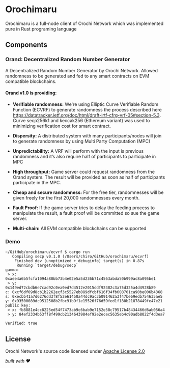 # Orochimaru

Orochimaru is a full-node client of Orochi Network which was implemented pure in Rust programing language

## Components

### Orand: Decentralized Random Number Generator

A Decentralized Random Number Generator by Orochi Network. Allowed randomness to be generated and fed to any smart contracts on EVM compatible blockchains.

#### Orand v1.0 is providing:

- **Verifiable randomness:** We're using Elliptic Curve Verifiable Random Function (ECVRF) to generate randomness the process described here https://datatracker.ietf.org/doc/html/draft-irtf-cfrg-vrf-05#section-5.3. Curve secp256k1 and keccak256 (Ethereum variant) was used to minimizing verification cost for smart contract.

- **Dispersity:** A distributed system with many participants/nodes will join to generate randomness by using Multi Party Computation (MPC)

- **Unpredictability:** A VRF will perform with the input is previous randomness and it’s also require half of participants to participate in MPC

- **High throughput:** Game server could request randomness from the Orand system. The result will be provided as soon as half of participants participate in the MPC.

- **Cheap and secure randomness:** For the free tier, randomnesses will be given freely for the first 20,000 randomnesses every month.

- **Fault Proof:** If the game server tries to delay the feeding process to manipulate the result, a fault proof will be committed so sue the game server.

- **Multi-chain:** All EVM compatible blockchains can be supported

### Demo

```
~/GitHub/orochimaru/ecvrf $ cargo run
   Compiling secp v0.1.0 (/Users/chiro/GitHub/orochimaru/ecvrf)
    Finished dev [unoptimized + debuginfo] target(s) in 0.87s
     Running `target/debug/secp`
gamma:
 > x: 0xaee4a6b5fcfa1094a80bb73b4e02e5a5d236b71c4563abda50b999ac8a095be1
 > y: 0x149ed72cbdb6e7cad92c0ea0ed7d4512e2015ddf92482c3a75d325a4d4928b89
c: 0xcf6df09d8cb1b2262ecf3c5527eb089dfcbf616f34fb608701ca90be006b4368
s: 0xecbb41a7d6276dd3f8f52e61450a44dc9ac3b091462a3f47be69edb754635ae5
y: 0x93500089dc9512508b2fbc91b9f1e15526f76d59fed1f180b21878449fe47e21
public key:
 > x: fb8881e4cc8225ed54f7473ab9c6bab9e7152e58c79517b48434466d6ab056a4
 > y: 84ef2334b53ff8f499cb2134643984ef92e2ecec5635eb4c90adb8022f4d3ea7

Verified: true
```

## License

Orochi Network's source code licensed under [Apache License 2.0](./LICENSE)

_built with ❤️_
